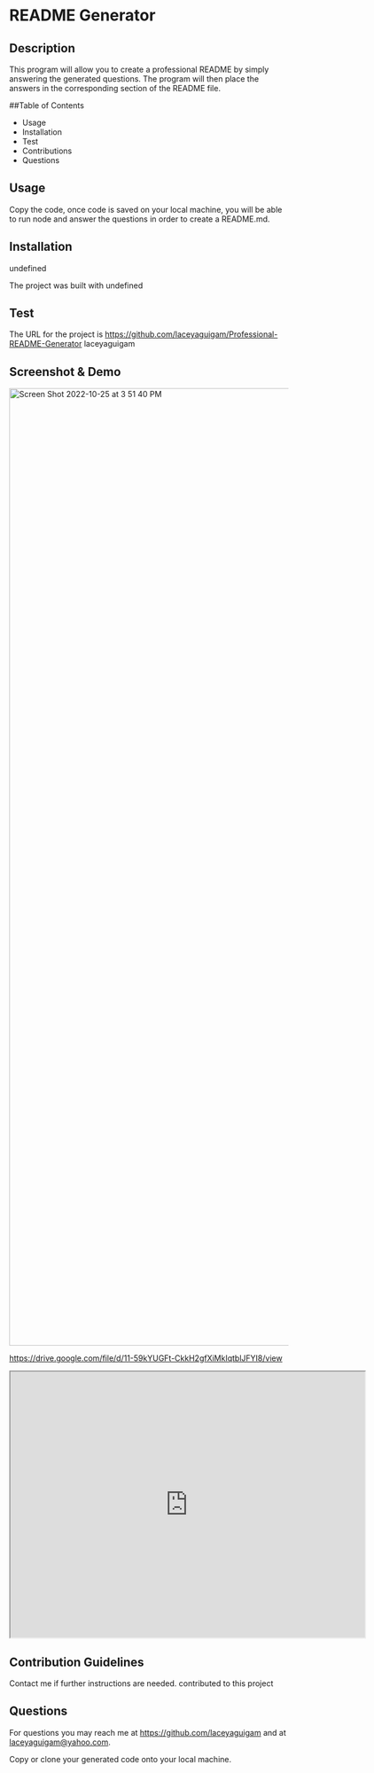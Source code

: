 # README Generator
 
## Description

 This program will allow you to create a professional README by simply answering the generated questions. The program will then place the answers in the corresponding section of the README file.

##Table of Contents

- Usage
- Installation
- Test
- Contributions
- Questions

## Usage

Copy the code, once code is saved on your local machine, you will be able to run node and answer the questions in order to create a README.md.

## Installation

undefined

The project was built with undefined 


## Test 

The URL for the project is https://github.com/laceyaguigam/Professional-README-Generator  laceyaguigam

## Screenshot & Demo

<img width="1728" alt="Screen Shot 2022-10-25 at 3 51 40 PM" src="https://user-images.githubusercontent.com/105749016/197896893-69d65461-8ab8-46d5-acce-9d730081815e.png">

https://drive.google.com/file/d/11-59kYUGFt-CkkH2gfXiMkIqtblJFYI8/view

<iframe src="https://drive.google.com/file/d/11-59kYUGFt-CkkH2gfXiMkIqtblJFYI8/preview" width="640" height="480"></iframe>



## Contribution Guidelines

Contact me if further instructions are needed.  contributed to this project

## Questions 

For questions you may reach me at https://github.com/laceyaguigam and at laceyaguigam@yahoo.com.



Copy or clone  your generated code onto your local machine.
